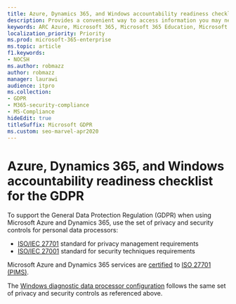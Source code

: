 ```yaml
---
title: Azure, Dynamics 365, and Windows accountability readiness checklist for the GDPR
description: Provides a convenient way to access information you may need to support GDPR when using Microsoft Azure.
keywords: ARC Azure, Microsoft 365, Microsoft 365 Education, Microsoft 365 documentation, GDPR
localization_priority: Priority
ms.prod: microsoft-365-enterprise
ms.topic: article
f1.keywords:
- NOCSH
ms.author: robmazz
author: robmazz
manager: laurawi
audience: itpro
ms.collection: 
- GDPR
- M365-security-compliance
- MS-Compliance
hideEdit: true
titleSuffix: Microsoft GDPR
ms.custom: seo-marvel-apr2020
---
```


# Azure, Dynamics 365, and Windows accountability readiness checklist for the GDPR

To support the General Data Protection Regulation (GDPR) when using Microsoft Azure and Dynamics 365, use the set of privacy and security controls for personal data processors:

- [ISO/IEC 27701](https://www.iso.org/standard/71670.html) standard for privacy management requirements
- [ISO/IEC 27001](https://www.iso.org/standard/54534.html) standard for security techniques requirements

Microsoft Azure and Dynamics 365 services are [certified](https://servicetrust.microsoft.com/ViewPage/MSComplianceGuideV3?command=Download&downloadType=Document&downloadId=00af6c3e-7f3e-4e0d-8b0e-79f45ef2cef1&tab=7027ead0-3d6b-11e9-b9e1-290b1eb4cdeb&docTab=7027ead0-3d6b-11e9-b9e1-290b1eb4cdeb_ISO_Reports) to [ISO 27701 (PIMS)](offering-iso-27701.md).

The [Windows diagnostic data processor configuration](/windows/privacy/configure-windows-diagnostic-data-in-your-organization) follows the same set of privacy and security controls as referenced above.